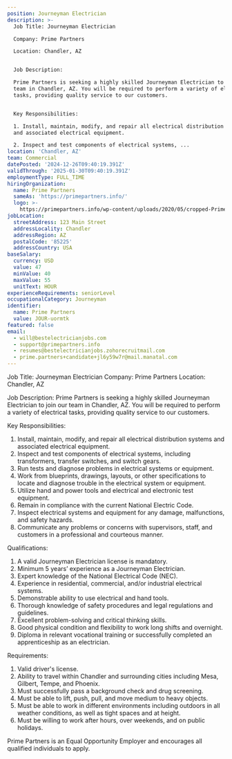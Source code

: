 ```yaml
---
position: Journeyman Electrician
description: >-
  Job Title: Journeyman Electrician

  Company: Prime Partners

  Location: Chandler, AZ 


  Job Description:

  Prime Partners is seeking a highly skilled Journeyman Electrician to join our
  team in Chandler, AZ. You will be required to perform a variety of electrical
  tasks, providing quality service to our customers. 


  Key Responsibilities:

  1. Install, maintain, modify, and repair all electrical distribution systems
  and associated electrical equipment. 

  2. Inspect and test components of electrical systems, ...
location: 'Chandler, AZ'
team: Commercial
datePosted: '2024-12-26T09:40:19.391Z'
validThrough: '2025-01-30T09:40:19.391Z'
employmentType: FULL_TIME
hiringOrganization:
  name: Prime Partners
  sameAs: 'https://primepartners.info/'
  logo: >-
    https://primepartners.info/wp-content/uploads/2020/05/cropped-Prime-Partners-Logo-NO-BG-1-1.png
jobLocation:
  streetAddress: 123 Main Street
  addressLocality: Chandler
  addressRegion: AZ
  postalCode: '85225'
  addressCountry: USA
baseSalary:
  currency: USD
  value: 47
  minValue: 40
  maxValue: 55
  unitText: HOUR
experienceRequirements: seniorLevel
occupationalCategory: Journeyman
identifier:
  name: Prime Partners
  value: JOUR-uormtk
featured: false
email:
  - will@bestelectricianjobs.com
  - support@primepartners.info
  - resumes@bestelectricianjobs.zohorecruitmail.com
  - prime.partners+candidate+jl6y59w7r@mail.manatal.com
---
```




Job Title: Journeyman Electrician
Company: Prime Partners
Location: Chandler, AZ 

Job Description:
Prime Partners is seeking a highly skilled Journeyman Electrician to join our team in Chandler, AZ. You will be required to perform a variety of electrical tasks, providing quality service to our customers. 

Key Responsibilities:
1. Install, maintain, modify, and repair all electrical distribution systems and associated electrical equipment. 
2. Inspect and test components of electrical systems, including transformers, transfer switches, and switch gears.
3. Run tests and diagnose problems in electrical systems or equipment.
4. Work from blueprints, drawings, layouts, or other specifications to locate and diagnose trouble in the electrical system or equipment.
5. Utilize hand and power tools and electrical and electronic test equipment.
6. Remain in compliance with the current National Electric Code.
7. Inspect electrical systems and equipment for any damage, malfunctions, and safety hazards.
8. Communicate any problems or concerns with supervisors, staff, and customers in a professional and courteous manner.

Qualifications: 
1. A valid Journeyman Electrician license is mandatory.
2. Minimum 5 years’ experience as a Journeyman Electrician.
3. Expert knowledge of the National Electrical Code (NEC).
4. Experience in residential, commercial, and/or industrial electrical systems.
5. Demonstrable ability to use electrical and hand tools.
6. Thorough knowledge of safety procedures and legal regulations and guidelines.
7. Excellent problem-solving and critical thinking skills.
8. Good physical condition and flexibility to work long shifts and overnight.
9. Diploma in relevant vocational training or successfully completed an apprenticeship as an electrician.

Requirements:
1. Valid driver's license.
2. Ability to travel within Chandler and surrounding cities including Mesa, Gilbert, Tempe, and Phoenix.
3. Must successfully pass a background check and drug screening.
4. Must be able to lift, push, pull, and move medium to heavy objects.
5. Must be able to work in different environments including outdoors in all weather conditions, as well as tight spaces and at height.
6. Must be willing to work after hours, over weekends, and on public holidays.

Prime Partners is an Equal Opportunity Employer and encourages all qualified individuals to apply.
